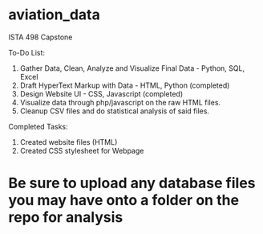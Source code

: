 # aviation_data
ISTA 498 Capstone

To-Do List:
  1. Gather Data, Clean, Analyze and Visualize Final Data
    - Python, SQL, Excel
  2. Draft HyperText Markup with Data
    - HTML, Python (completed)
  3. Design Website UI
    - CSS, Javascript (completed)
  4. Visualize data through php/javascript on the raw HTML files.
  5. Cleanup CSV files and do statistical analysis of said files.
    
Completed Tasks:
  1. Created website files (HTML)
  2. Created CSS stylesheet for Webpage
  
# Be sure to upload any database files you may have onto a folder on the repo for analysis 
